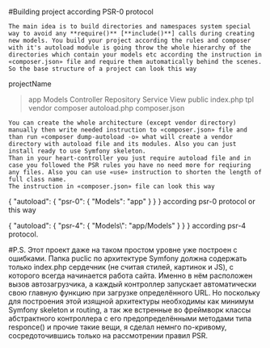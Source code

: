 #Building project according PSR-0 protocol

	The main idea is to build directories and namespaces system special way to avoid any **require()** [**include()**] calls during creating new models. You build your project according the rules and composer with it's autoload module is going throw the whole hierarchy of the directories which contain your models etc according the instruction in «composer.json» file and require them automatically behind the scenes.
	So the base structure of a project can look this way
projectName
 >app
  >Models
   >Controller
   >Repository
   >Service
   >View
 >public
  >index.php
 >tpl
 >vendor
  >composer
  >autoload.php
composer.json

	You can create the whole architecture (except vendor directory) manually then write needed instruction to «composer.json» file and than run «composer dump-autoload -o» what will create a vendor directory with autoload file and its modules. Also you can just install ready to use Symfony skeleton.
	Than in your heart-controller you just require autoload file and in case you followed the PSR rules you have no need more for reqiuring any files. Also you can use «use» instruction to shorten the length of full class name.
	The instruction in «composer.json» file can look this way
{
    "autoload": {
        "psr-0": {
            "Models": "app"
        }
    }
}
according psr-0 protocol or this way

{
    "autoload": {
        "psr-4": {
            "Models\\": "app/Models"
        }
    }
}
according psr-4 protocol.

#P.S.
  Этот проект даже на таком простом уровне уже построен с ошибками. Папка puclic по архитектуре Symfony должна содержать только index.php сердечник (не считая стилей, картинок и JS), с которого всегда начинается работа сайта. Именно в нём расположен вызов автозагрузчика, а каждый контроллер запускает автоматически свою главную функцию при загрузке определённого URL. Но поскольку для построения этой изящной архитектуры необходимы как минимум Symfony skeleton и routing, а так же встренные во фреймворк классы абстрактного контроллера с его предопределёнными методами типа responce() и прочие такие вещи, я сделал немнго по-кривому, сосредоточившись только на рассмотрении правил PSR.
